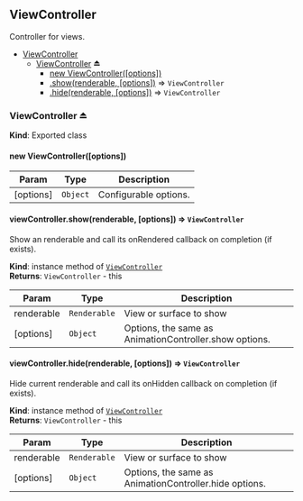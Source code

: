 <a name="module_ViewController"></a>
## ViewController
Controller for views.


* [ViewController](#module_ViewController)
  * [ViewController](#exp_module_ViewController--ViewController) ⏏
    * [new ViewController([options])](#new_module_ViewController--ViewController_new)
    * [.show(renderable, [options])](#module_ViewController--ViewController+show) ⇒ <code>ViewController</code>
    * [.hide(renderable, [options])](#module_ViewController--ViewController+hide) ⇒ <code>ViewController</code>

<a name="exp_module_ViewController--ViewController"></a>
### ViewController ⏏
**Kind**: Exported class  
<a name="new_module_ViewController--ViewController_new"></a>
#### new ViewController([options])

| Param | Type | Description |
| --- | --- | --- |
| [options] | <code>Object</code> | Configurable options. |

<a name="module_ViewController--ViewController+show"></a>
#### viewController.show(renderable, [options]) ⇒ <code>ViewController</code>
Show an renderable and call its onRendered callback on completion (if exists).

**Kind**: instance method of <code>[ViewController](#exp_module_ViewController--ViewController)</code>  
**Returns**: <code>ViewController</code> - this  

| Param | Type | Description |
| --- | --- | --- |
| renderable | <code>Renderable</code> | View or surface to show |
| [options] | <code>Object</code> | Options, the same as AnimationController.show options. |

<a name="module_ViewController--ViewController+hide"></a>
#### viewController.hide(renderable, [options]) ⇒ <code>ViewController</code>
Hide current renderable and call its onHidden callback on completion (if exists).

**Kind**: instance method of <code>[ViewController](#exp_module_ViewController--ViewController)</code>  
**Returns**: <code>ViewController</code> - this  

| Param | Type | Description |
| --- | --- | --- |
| renderable | <code>Renderable</code> | View or surface to show |
| [options] | <code>Object</code> | Options, the same as AnimationController.hide options. |

